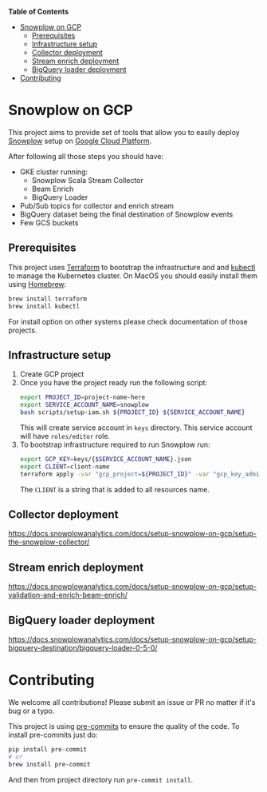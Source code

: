 <!-- START doctoc generated TOC please keep comment here to allow auto update -->
<!-- DON'T EDIT THIS SECTION, INSTEAD RE-RUN doctoc TO UPDATE -->
**Table of Contents**

- [Snowplow on GCP](#snowplow-on-gcp)
  - [Prerequisites](#prerequisites)
  - [Infrastructure setup](#infrastructure-setup)
  - [Collector deployment](#collector-deployment)
  - [Stream enrich deployment](#stream-enrich-deployment)
  - [BigQuery loader deployment](#bigquery-loader-deployment)
- [Contributing](#contributing)

<!-- END doctoc generated TOC please keep comment here to allow auto update -->

# Snowplow on GCP

This project aims to provide set of tools that allow you to easily deploy
[Snowplow](https://github.com/snowplow) setup on [Google Cloud Platform](https://cloud.google.com).

After following all those steps you should have:
- GKE cluster running:
    - Snowplow Scala Stream Collector
    - Beam Enrich
    - BigQuery Loader
- Pub/Sub topics for collector and enrich stream
- BigQuery dataset being the final destination of Snowplow events
- Few GCS buckets

## Prerequisites

This project uses [Terraform](https://www.terraform.io/downloads.html) to bootstrap the infrastructure and
and [kubectl](https://kubernetes.io/docs/tasks/tools/install-kubectl/) to manage the Kubernetes cluster.
On MacOS you should easily install them using [Homebrew](https://brew.sh):
```bash
brew install terraform
brew install kubectl
```
For install option on other systems please check documentation of those projects.

## Infrastructure setup

1. Create GCP project
2. Once you have the project ready run the following script:
    ```bash
    export PROJECT_ID=project-name-here
    export SERVICE_ACCOUNT_NAME=snowplow
    bash scripts/setup-iam.sh ${PROJECT_ID} ${SERVICE_ACCOUNT_NAME}
    ```
   This will create service account in `keys` directory. This service account will have `roles/editor` role.
3. To bootstrap infrastructure required to run Snowplow run:
    ```bash
    export GCP_KEY=keys/{$SERVICE_ACCOUNT_NAME}.json
    export CLIENT=client-name
    terraform apply -var "gcp_project=${PROJECT_ID}" -var "gcp_key_admin=${GCP_KEY}" -var "client=${CLIENT}"
    ```
   The `CLIENT` is a string that is added to all resources name.

## Collector deployment

https://docs.snowplowanalytics.com/docs/setup-snowplow-on-gcp/setup-the-snowplow-collector/

## Stream enrich deployment

https://docs.snowplowanalytics.com/docs/setup-snowplow-on-gcp/setup-validation-and-enrich-beam-enrich/

## BigQuery loader deployment

https://docs.snowplowanalytics.com/docs/setup-snowplow-on-gcp/setup-bigquery-destination/bigquery-loader-0-5-0/

# Contributing

We welcome all contributions! Please submit an issue or PR no matter if it's bug or a typo.

This project is using [pre-commits](https://pre-commit.com) to ensure the
quality of the code. To install pre-commits just do:
```bash
pip install pre-commit
# or
brew install pre-commit
```
And then from project directory run `pre-commit install`.
